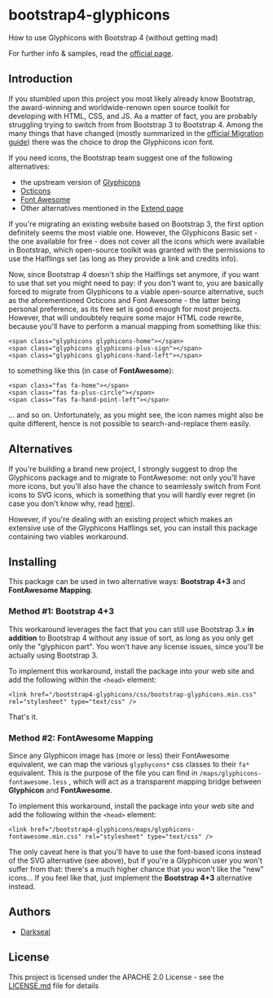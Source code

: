 # bootstrap4-glyphicons

How to use Glyphicons with Bootstrap 4 (without getting mad)

For further info & samples, read the [official page](https://www.ryadel.com/en/bootstrap-3-glyphicons-halflings-set-bootstrap4-fontawesome/).

## Introduction

If you stumbled upon this project you most likely already know Bootstrap, the award-winning and worldwide-renown open source toolkit for developing with HTML, CSS, and JS. As a matter of fact, you are probably struggling trying to switch from from Bootstrap 3 to Bootstrap 4. Among the many things that have changed (mostly summarized in the [official Migration guide](http://getbootstrap.com/docs/4.0/migration/)) there was the choice to drop the Glyphicons icon font. 

If you need icons, the Bootstrap team suggest one of the following alternatives:

* the upstream version of [Glyphicons](https://glyphicons.com/)
* [Octicons](https://octicons.github.com/)
* [Font Awesome](https://fontawesome.com/)
* Other alternatives mentioned in the [Extend page](https://getbootstrap.com/docs/4.0/extend/icons/)

If you're migrating an existing website based on Bootstrap 3, the first option definitely seems the most viable one. However, the Glyphicons Basic set - the one available for free - does not cover all the icons which were available in Bootstrap, which open-source toolkit was granted with the permissions to use the Halflings set (as long as they provide a link and credits info). 

Now, since Bootstrap 4 doesn't ship the Halflings set anymore, if you want to use that set you might need to pay: if you don't want to, you are basically forced to migrate from Glyphicons to a viable open-source alternative, such as the aforementioned Octicons and Font Awesome - the latter being personal preference, as its free set is good enough for most projects. However, that will undoubtely require some major HTML code rewrite, because you'll have to perform a manual mapping from something like this:

    <span class="glyphicons glyphicons-home"></span>
    <span class="glyphicons glyphicons-plus-sign"></span>
    <span class="glyphicons glyphicons-hand-left"></span>

to something like this (in case of **FontAwesome**):

    <span class="fas fa-home"></span>
    <span class="fas fa-plus-circle"></span>
    <span class="fas fa-hand-point-left"></span>

... and so on. Unfortunately, as you might see, the icon names might also be quite different, hence is not possible to search-and-replace them easily.


## Alternatives

If you're building a brand new project, I strongly suggest to drop the Glyphicons package and to migrate to FontAwesome: not only you'll have more icons, but you'll also have the chance to seamlessly switch from Font icons to SVG icons,  which is something that you will hardly ever regret (in case you don't know why, read [here](https://www.ianfeather.co.uk/ten-reasons-we-switched-from-an-icon-font-to-svg/)).

However, if you're dealing with an existing project which makes an extensive use of the Glyphicons Halflings set, you can install this package containing two viables workaround.

## Installing

This package can be used in two alternative ways: **Bootstrap 4+3** and **FontAwesome Mapping**.


### Method #1: Bootstrap 4+3

This workaround leverages the fact that you can still use Bootstrap 3.x **in addition** to Bootstrap 4 without any issue of sort, as long as you only get only the "glyphicon part". You won't have any license issues, since you'll be actually using Bootstrap 3. 

To implement this workaround, install the package into your web site and add the following within the `<head>` element:

    <link href="/bootstrap4-glyphicons/css/bootstrap-glyphicons.min.css" rel="stylesheet" type="text/css" />

That's it.


### Method #2: FontAwesome Mapping

Since any Glyphicon image has (more or less) their FontAwesome equivalent, we can map the various `glyphycons*` css classes to their `fa*` equivalent. This is the purpose of the file you can find in `/maps/glyphicons-fontawesome.less` , which will act as a transparent mapping bridge between **Glyphicon** and **FontAwesome**. 

To implement this workaround, install the package into your web site and add the following within the `<head>` element:

    <link href="/bootstrap4-glyphicons/maps/glyphicons-fontawesome.min.css" rel="stylesheet" type="text/css" />

The only caveat here is that you'll have to use the font-based icons instead of the SVG alternative (see above), but if you're a Glyphicon user you won't suffer from that: there's a much higher chance that you won't like the "new" icons... If you feel like that, just implement the **Bootstrap 4+3** alternative instead.


## Authors

* [Darkseal](https://github.com/Darkseal)


## License

This project is licensed under the APACHE 2.0 License - see the [LICENSE.md](LICENSE.md) file for details

